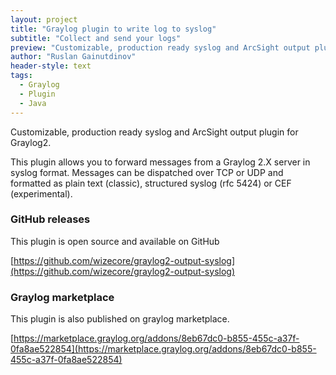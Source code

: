 ```yaml
---
layout: project
title: "Graylog plugin to write log to syslog"
subtitle: "Collect and send your logs"
preview: "Customizable, production ready syslog and ArcSight output plugin for Graylog2."
author: "Ruslan Gainutdinov"
header-style: text
tags:
  - Graylog
  - Plugin
  - Java
---
```


Customizable, production ready syslog and ArcSight output plugin for Graylog2.

This plugin allows you to forward messages from a Graylog 2.X server in syslog format. Messages can be dispatched over TCP or UDP and formatted as plain text (classic), structured syslog (rfc 5424) or CEF (experimental).

### GitHub releases

This plugin is open source and available on GitHub

[https://github.com/wizecore/graylog2-output-syslog](https://github.com/wizecore/graylog2-output-syslog)

### Graylog marketplace

This plugin is also published on graylog marketplace.

[https://marketplace.graylog.org/addons/8eb67dc0-b855-455c-a37f-0fa8ae522854](https://marketplace.graylog.org/addons/8eb67dc0-b855-455c-a37f-0fa8ae522854)
